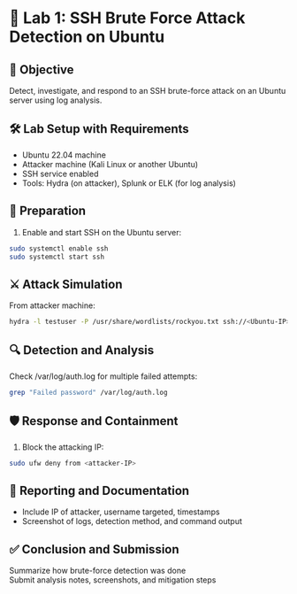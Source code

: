 # 🧪 Lab 1: SSH Brute Force Attack Detection on Ubuntu   
## 🎯 Objective   
Detect, investigate, and respond to an SSH brute-force attack on an Ubuntu server using log analysis.    
  
## 🛠️ Lab Setup with Requirements
- Ubuntu 22.04 machine
- Attacker machine (Kali Linux or another Ubuntu)
- SSH service enabled
- Tools: Hydra (on attacker), Splunk or ELK (for log analysis)

## 🔧 Preparation
1. Enable and start SSH on the Ubuntu server:   
```bash
sudo systemctl enable ssh
sudo systemctl start ssh
```

## ⚔️ Attack Simulation
From attacker machine:

```bash
hydra -l testuser -P /usr/share/wordlists/rockyou.txt ssh://<Ubuntu-IP>
```

## 🔍 Detection and Analysis
Check /var/log/auth.log for multiple failed attempts:
```bash
grep "Failed password" /var/log/auth.log
```

## 🛡️ Response and Containment
1. Block the attacking IP:
```bash
sudo ufw deny from <attacker-IP>
```

## 📝 Reporting and Documentation
- Include IP of attacker, username targeted, timestamps   
- Screenshot of logs, detection method, and command output    

## ✅ Conclusion and Submission
Summarize how brute-force detection was done   
Submit analysis notes, screenshots, and mitigation steps   
